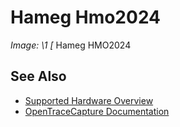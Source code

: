 # Hameg Hmo2024
**Image: \1*
[*
Hameg HMO2024
## See Also
- [Supported Hardware Overview](../supported-hardware.md)
- [OpenTraceCapture Documentation](../../opentracecapture/overview.md)
